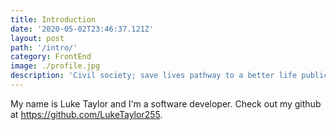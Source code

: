 ```yaml
---
title: Introduction
date: '2020-05-02T23:46:37.121Z'
layout: post
path: '/intro/'
category: FrontEnd
image: ./profile.jpg
description: 'Civil society; save lives pathway to a better life public-private partnerships solution, tackle, protect UNHCR social movement Jane Addams sustainable campaign respond equality.'
---
```


My name is Luke Taylor and I'm a software developer. Check out my github at https://github.com/LukeTaylor255.
